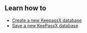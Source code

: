 ## Learn how to
- [Create a new KeepassX database](en/topics/tool-4-keepassx/1-create-database/3-1-howto.md)
- [Save a new KeePassX database](en/topics/tool-4-keepassx/1-create-database/3-2-howto.md)
